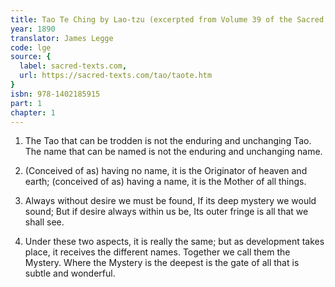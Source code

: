 ```yaml
---
title: Tao Te Ching by Lao-tzu (excerpted from Volume 39 of the Sacred Books of the East.)
year: 1890
translator: James Legge
code: lge
source: {
  label: sacred-texts.com,
  url: https://sacred-texts.com/tao/taote.htm
}
isbn: 978-1402185915
part: 1
chapter: 1
---
```

1. The Tao that can be trodden is not the enduring and unchanging
Tao. The name that can be named is not the enduring and unchanging
name. 

2. (Conceived of as) having no name, it is the Originator of heaven
and earth; (conceived of as) having a name, it is the Mother of all
things. 

3. Always without desire we must be found, 
If its deep mystery we would sound; 
But if desire always within us be, 
Its outer fringe is all that we shall see. 

4. Under these two aspects, it is really the same; but as development
takes place, it receives the different names. Together we call them
the Mystery. Where the Mystery is the deepest is the gate of all that
is subtle and wonderful.